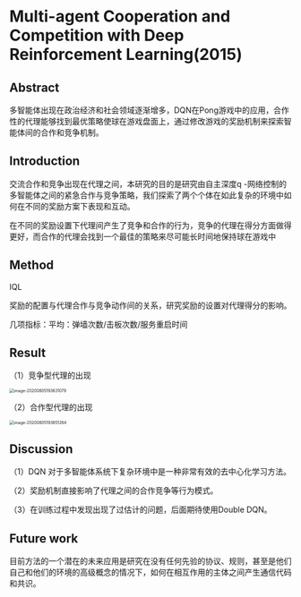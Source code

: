 # Multi-agent Cooperation and Competition with Deep Reinforcement Learning(2015)

## Abstract

多智能体出现在政治经济和社会领域逐渐增多，DQN在Pong游戏中的应用，合作性的代理能够找到最优策略使球在游戏盘面上，通过修改游戏的奖励机制来探索智能体间的合作和竞争机制。

## Introduction

交流合作和竞争出现在代理之间，本研究的目的是研究由自主深度q -网络控制的多智能体之间的紧急合作与竞争策略，我们探索了两个个体在如此复杂的环境中如何在不同的奖励方案下表现和互动。

在不同的奖励设置下代理间产生了竞争和合作的行为，竞争的代理在得分方面做得更好，而合作的代理会找到一个最佳的策略来尽可能长时间地保持球在游戏中

## Method

IQL

奖励的配置与代理合作与竞争动作间的关系，研究奖励的设置对代理得分的影响。

几项指标：平均：弹墙次数/击板次数/服务重启时间

## Result

（1）竞争型代理的出现

<img src="C:\Users\Administrator\AppData\Roaming\Typora\typora-user-images\image-20200805193631079.png" alt="image-20200805193631079" style="zoom:50%;" />

（2）合作型代理的出现

<img src="C:\Users\Administrator\AppData\Roaming\Typora\typora-user-images\image-20200805193651264.png" alt="image-20200805193651264" style="zoom:50%;" />

## Discussion

（1）DQN 对于多智能体系统下复杂环境中是一种非常有效的去中心化学习方法。

（2）奖励机制直接影响了代理之间的合作竞争等行为模式。

（3）在训练过程中发现出现了过估计的问题，后面期待使用Double DQN。

## Future work

目前方法的一个潜在的未来应用是研究在没有任何先验的协议、规则，甚至是他们自己和他们的环境的高级概念的情况下，如何在相互作用的主体之间产生通信代码和共识。